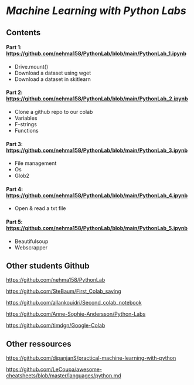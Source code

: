 # *Machine Learning with Python Labs*
## Contents
#### Part 1: https://github.com/nehma158/PythonLab/blob/main/PythonLab_1.ipynb
* Drive.mount()
* Download a dataset using wget
* Download a dataset in skitlearn

#### Part 2: https://github.com/nehma158/PythonLab/blob/main/PythonLab_2.ipynb
* Clone a github repo to our colab
* Variables
* F-strings
* Functions

#### Part 3: https://github.com/nehma158/PythonLab/blob/main/PythonLab_3.ipynb
* File management
* Os
* Glob2

#### Part 4: https://github.com/nehma158/PythonLab/blob/main/PythonLab_4.ipynb
* Open & read a txt file

#### Part 5: https://github.com/nehma158/PythonLab/blob/main/PythonLab_5.ipynb
* Beautifulsoup
* Webscrapper



## Other students Github
https://github.com/nehma158/PythonLab

https://github.com/SteBaum/First_Colab_saving

https://github.com/allankouidri/Second_colab_notebook

https://github.com/Anne-Sophie-Andersson/Python-Labs

https://github.com/timdgn/Google-Colab


## Other ressources
https://github.com/dipanjanS/practical-machine-learning-with-python

https://github.com/LeCoupa/awesome-cheatsheets/blob/master/languages/python.md


